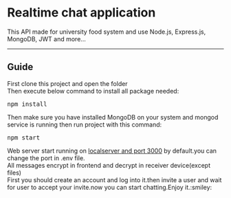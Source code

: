 <h1>Realtime chat application </h1>
<p>This API made for university food system and use Node.js, Express.js, MongoDB, JWT and more... </p><hr/>
<h2>Guide</h2>
First clone this project and open the folder<br/>
Then execute below command to install all package needed:<br/>
<pre>npm install</pre>
Then make sure you have installed MongoDB on your system and mongod service is running then run project with this command:<br/>
<pre>npm start</pre>
Web server start running on <a href="http://localhost:3000">localserver and port 3000</a> by default.you can change the port in .env file.<br/>
All messages encrypt in frontend and decrypt in receiver device(except files)<br/>
First you should create an account and log into it.then invite a user and wait for user to accept your invite.now you can start chatting.Enjoy it.:smiley: